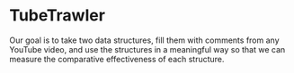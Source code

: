 # TubeTrawler
Our goal is to take two data structures, fill them with comments from any YouTube video, and use the structures in a meaningful way so that we can measure the comparative effectiveness of each structure.
